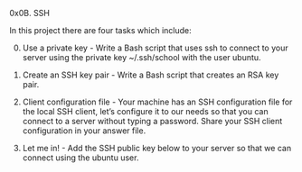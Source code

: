 0x0B. SSH

In this project there are four tasks which include:

0. Use a private key - Write a Bash script that uses ssh to connect to your server using the private key ~/.ssh/school with the user ubuntu.

1. Create an SSH key pair - Write a Bash script that creates an RSA key pair.

2. Client configuration file - Your machine has an SSH configuration file for the local SSH client, let’s configure it to our needs so that you can connect to a server without typing a password. Share your SSH client configuration in your answer file.

3. Let me in! - Add the SSH public key below to your server so that we can connect using the ubuntu user.
